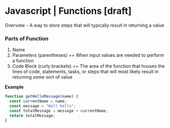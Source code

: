 # Javascript | Functions [draft]

Overview - A way to store steps that will typically result in returning a value

### Parts of Function

1. Name
1. Parameters (parentheses) == When input values are needed to perform a function
1. Code Block (curly brackets) == The area of the function that houses the lines of code, statements, tasks, or steps that will most likely result in returning some sort of value

**Example**

```javascript
function getHelloMessage(name) {
  const currentName = name;
  const message = "Well hello";
  const totalMessage = message + currentName;
  return totalMessage;
}
```
